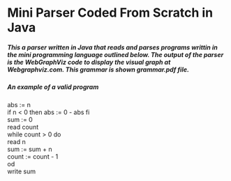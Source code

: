# Mini Parser Coded From Scratch in Java

##### This a parser written in Java that reads and parses programs writtin in the mini programming language outlined below. The output of the parser is the WebGraphViz code to display the visual graph at Webgraphviz.com. This grammar is shown grammar.pdf file.

##### *An example of a valid program*

abs := n  
if n < 0 then abs := 0 - abs fi  
sum := 0  
read count  
while count > 0 do  
 read n  
 sum := sum + n  
 count := count - 1  
od  
write sum  




